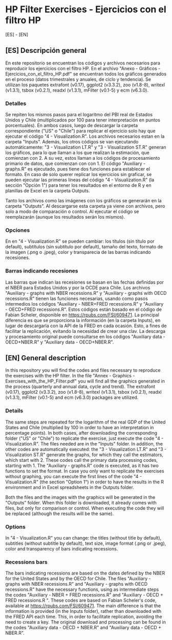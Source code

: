 # HP Filter Exercises - Ejercicios con el filtro HP

[ES] - [EN] 

## [ES] Descripción general
En este repositorio se encuentran los códigos y archivos necesarios para reproducir los ejercicios con el filtro HP. En el archivo "Anexo - Gráficos - Ejercicios_con_el_filtro_HP.pdf" se encuentran todos los gráficos generados en el proceso (datos trimestrales y anuales, de ciclo y tendencia). Se utilizan los paquetes extrafont (v0.17), ggplot2 (v3.3.2),  zoo (v1.8-8), writexl (v1.3.1), tsbox (v0.2.1), readxl (v1.3.1), mFilter (v0.1-5) y ecm (v6.3.0).

### Detalles
Se repiten los mismos pasos para el logaritmo del PBI real de Estados Unidos y Chile (multiplicados por 100 para tener interpretación en puntos porcentuales). En ambos casos, luego de descargar la carpeta correspondiente ("US" o "Chile") para replicar el ejercicio solo hay que ejecutar el código "4 - Visualization.R". Los archivos necesarios estan en la carpeta "Inputs". Además, los otros códigos se van ejecutando automáticamente: "3 - Visualization LT.R" y "3 - Visualization ST.R" generan los gráficos, para lo que llaman a los que realizan la estimación, que comienzan con 2. A su vez, estos llaman a los códigos de procesamiento primario de datos, que comienzan con con 1. El código "Auxiliary - graphs.R" es ejecutado, pues tiene dos funciones para establecer el formato. En caso de solo querer replicar los ejercicios sin graficar, se pueden ejecutar las primeras líneas del código "4 - Visualization.R" (la sección "Opción 1") para tener los resultados en el entorno de R y en planillas de Excel en la carpeta Outputs.

Tanto los archivos como las imágenes con los gráficos se generarán en la carpeta "Outputs". Al descargarse esta carpeta ya viene con archivos, pero solo a modo de comparación o control. Al ejecutar el código se reemplazarán (aunque los resultados serán los mismos).

### Opciones
En en "4 - Visualization.R" se pueden cambiar: los títulos (sin título por default), subtítulos (sin subtítulo por default), tamaño del texto, formato de la imagen (.png o .jpeg), color y transparecia de las barras indicando recesiones.

### Barras indicando recesiones
Las barras que indican las recesiones se basan en las fechas definidas por el NBER para Estados Unidos y por la OCDE para Chile. Los archivos "Auxiliary - graphs with NBER recessions.R" y "Auxiliary - graphs with OECD recessions.R" tienen las funciones necesarias, usando como pasos intermedios  los códigos "Auxiliary - NBER+FRED recessions.R" y "Auxiliary - OECD+FRED recessions.R". Estos códigos están basado en el código de Fabian Scheler, disponible en https://rpubs.com/FSl/609471. La principal diferencia es que se proporciona la información (en la carpeta Inputs), en lugar de descargarla con la API de la FRED en cada ocasión. Esto, a fines de facilitar la replicación, evitando la necesidad de crear una clav. La descarga y procesamiento original puede consultarse en los códigos "Auxiliary data - OECD+NBER.R" y "Auxiliary data - OECD+NBER.R". 


## [EN] General description
In this repository you will find the codes and files necessary to reproduce the exercises with the HP filter. In the file "Annex - Graphics - Exercises_with_the_HP_Filter.pdf" you will find all the graphics generated in the process (quarterly and annual data, cycle and trend). The extrafont (v0.17), ggplot2 (v3.3.2), zoo (v1.8-8), writexl (v1.3.1), tsbox (v0.2.1), readxl (v1.3.1), mFilter (v0.1-5) and ecm (v6.3.0) packages are utilized.

### Details
The same steps are repeated for the logarithm of the real GDP of the United States and Chile (multiplied by 100 in order to have an interpretation in percentage points). In both cases, after downloading the corresponding folder ("US" or "Chile") to replicate the exercise, just execute the code "4 - Visualization.R". The files needed are in the "Inputs" folder. In addition, the other codes are automatically executed: the "3 - Visualization LT.R" and "3 - Visualization ST.R" generate the graphs, for which they call the estimators, which start with 2. These codes call the primary data processing codes, starting with 1. The "Auxiliary - graphs.R" code is executed, as it has two functions to set the format. In case you only want to replicate the exercises without graphing, you can execute the first lines of the code "4 - Visualization.R" (the section "Option 1") in order to have the results in the R environment and in Excel spreadsheets in the Outputs folder. 

Both the files and the images with the graphics will be generated in the "Outputs" folder. When this folder is downloaded, it already comes with files, but only for comparison or control. When executing the code they will be replaced (although the results will be the same). 

### Options
In "4 - Visualization.R" you can change: the titles (without title by default), subtitles (without subtitle by default), text size, image format (.png or .jpeg), color and transparency of bars indicating recessions. 

### Recessions bars
The bars indicating recessions are based on the dates defined by the NBER for the United States and by the OECD for Chile. The files "Auxiliary - graphs with NBER recessions.R" and "Auxiliary - graphs with OECD recessions.R" have the necessary functions, using as intermediate steps the codes "Auxiliary - NBER + FRED recessions.R" and "Auxiliary - OECD + FRED recessions.R ". These codes are based on Fabian Scheler's code, available at https://rpubs.com/FSl/609471. The main difference is that the information is provided (in the Inputs folder), rather than downloaded with the FRED API each time. This, in order to facilitate replication, avoiding the need to create a key. The original download and processing can be found in the codes "Auxiliary data - OECD + NBER.R" and "Auxiliary data - OECD + NBER.R". 



